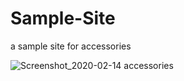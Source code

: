 # Sample-Site
a sample site for accessories 


![Screenshot_2020-02-14 accessories](https://user-images.githubusercontent.com/30100951/74567091-0bc6a080-4f86-11ea-8fa2-fb8b735ee1c5.jpg)
